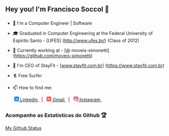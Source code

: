 ## Hey you! I'm Francisco Soccol 👋
### 

- 🚀 I'm a Computer Engineer | Software

- 🎓 Graduated in Computer Engineering at the Federal University of Espírito Santo - [UFES] (http://www.ufes.br/) (Class of 2012)

- 🏢 Currently working at - [@ moveis-simonetti] (https://github.com/moveis-simonetti)

- 🔭 I'm CEO of StayFit - [www.stayfit.com.br] (https://www.stayfit.com.br)

- 🏄 Free Surfer

- 📫 How to find me: <br>

&nbsp;&nbsp;&nbsp;&nbsp;&nbsp;&nbsp;
<a href="https://www.linkedin.com/in/francisco-junior-soccol-16ba2213a/"><img src = "https://github.com/soccolfrancisco/soccolfrancisco/blob/master/icon/linkedin.svg" height=15px width=15px target="_blank"> Linkedin </a>&nbsp;&nbsp;|&nbsp;&nbsp;
<a href="mailto:franciscosoccol@gmail.com"><img src="https://github.com/soccolfrancisco/soccolfrancisco/blob/master/icon/gmail.svg" height=15px width=15px target="_blank"> Gmail </a>&nbsp;&nbsp;|&nbsp;&nbsp;
<a href="https://www.instagram.com/franciscosoccol/"><img src="https://github.com/soccolfrancisco/soccolfrancisco/blob/master/icon/instagram.svg" height=15px width=15px target="_blank"> Instagram </a>&nbsp;&nbsp; 
##

 ### Acompanhe as Estatísticas do Github 🏆
[My Github Status](https://github-readme-stats.vercel.app/api?username=soccolfrancisco&count_private=true&show_icons=true&title_color=fff&icon_color=79ff97&text_color=9f9f9f&bg_color=151515)
##

